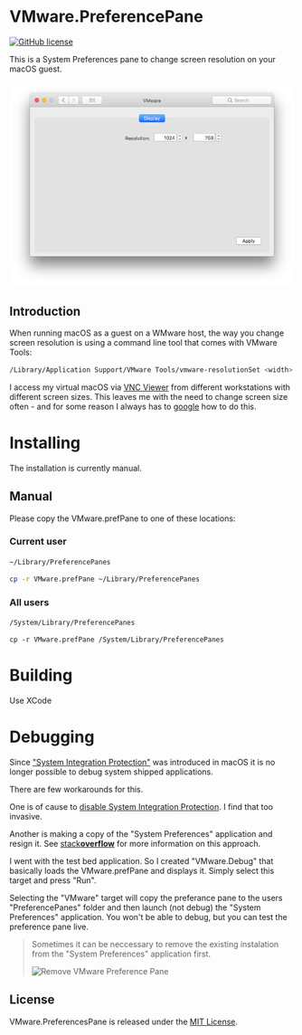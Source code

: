 VMware.PreferencePane
=====================

[![GitHub license](https://img.shields.io/badge/license-MIT-blue.svg)](https://github.com/MarLoe/VMware.PreferencePane/blob/master/LICENSE)

This is a System Preferences pane to change screen resolution on your macOS guest.

![VMware.prefPane](Images/VMware.prefPane.png)

## Introduction
When running macOS as a guest on a WMware host, the way you change screen resolution is using a command line tool that comes with VMware Tools:

```bash
/Library/Application Support/VMware Tools/vmware-resolutionSet <width> <height>
```

I access my virtual macOS via [VNC Viewer](https://www.realvnc.com/en/connect/download/viewer) from different workstations with different screen sizes. This leaves me with the need to change screen size often - and for some reason I always has to [google](https://www.google.dk/search?q=vmware+osx+change+resolution) how to do this.

# Installing
The installation is currently manual. 

## Manual
Please copy the VMware.prefPane to one of these locations:

### Current user
```~/Library/PreferencePanes```
```bash
cp -r VMware.prefPane ~/Library/PreferencePanes
```
### All users
```/System/Library/PreferencePanes```
```
cp -r VMware.prefPane /System/Library/PreferencePanes
```

# Building
Use XCode

# Debugging
Since ["System Integration Protection"](https://developer.apple.com/library/content/documentation/Security/Conceptual/System_Integrity_Protection_Guide/Introduction/Introduction.html) was introduced in macOS it is no longer possible to debug system shipped applications.

There are few workarounds for this.

One is of cause to [disable System Integration Protection](https://developer.apple.com/library/content/documentation/Security/Conceptual/System_Integrity_Protection_Guide/ConfiguringSystemIntegrityProtection/ConfiguringSystemIntegrityProtection.html). I find that too invasive.

Another is making a copy of the "System Preferences" application and resign it. See [stack**overflow**](https://stackoverflow.com/a/40708258) for more information on this approach.

I went with the test bed application. So I created "VMware.Debug" that basically loads the VMware.prefPane and displays it. Simply select this target and press "Run".

Selecting the "VMware" target will copy the preferance pane to the users "PreferencePanes" folder and then launch (not debug) the "System Preferences" application. You won't be able to debug, but you can test the preference pane live.
> Sometimes it can be neccessary to remove the existing instalation from the "System Preferences" application first.
>
>![Remove VMware Preference Pane](Images/VMware.prefPane.remove.png)


License
-------

VMware.PreferencesPane is released under the [MIT License](https://github.com/MarLoe/VMware.PreferencePane/blob/master/LICENSE).